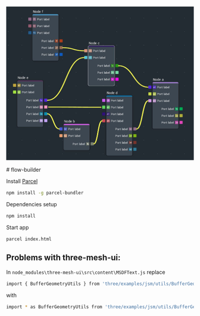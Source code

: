 <p align="center">
  <img src="https://github.com/Dmitry-Sm/flow-builder/raw/master/nodes_preview.jpg" alt="Preview" width="510" />
</p>
# flow-builder

Install [Parcel](https://parceljs.org/)
```sh
npm install -g parcel-bundler
```

Dependencies setup
```sh
npm install
```

Start app
```sh
parcel index.html
```


## Problems with three-mesh-ui:
In `node_modules\three-mesh-ui\src\content\MSDFText.js` replace
```sh
import { BufferGeometryUtils } from 'three/examples/jsm/utils/BufferGeometryUtils.js';
```
with
```sh
import * as BufferGeometryUtils from 'three/examples/jsm/utils/BufferGeometryUtils.js';
```
